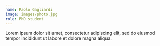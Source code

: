 ```yaml
---
name: Paolo Gagliardi
image: images/photo.jpg
role: PhD student
---
```


Lorem ipsum dolor sit amet, consectetur adipiscing elit, sed do eiusmod tempor incididunt ut labore et dolore magna aliqua.
